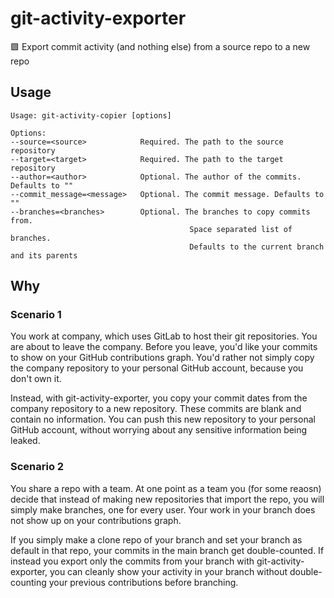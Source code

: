 # git-activity-exporter

🟩 Export commit activity (and nothing else) from a source repo to a new repo

## Usage

```
Usage: git-activity-copier [options]

Options:
--source=<source>            Required. The path to the source repository
--target=<target>            Required. The path to the target repository
--author=<author>            Optional. The author of the commits. Defaults to ""
--commit_message=<message>   Optional. The commit message. Defaults to ""
--branches=<branches>        Optional. The branches to copy commits from.
                                        Space separated list of branches.
                                        Defaults to the current branch and its parents
```

## Why

### Scenario 1

You work at company, which uses GitLab to host their git repositories. You are
about to leave the company. Before you leave, you'd like your commits to show on
your GitHub contributions graph. You'd rather not simply copy the company
repository to your personal GitHub account, because you don't own it.

Instead, with git-activity-exporter, you copy your commit dates from the company
repository to a new repository. These commits are blank and contain no
information. You can push this new repository to your personal GitHub account,
without worrying about any sensitive information being leaked.

### Scenario 2

You share a repo with a team. At one point as a team you (for some reaosn)
decide that instead of making new repositories that import the repo, you will
simply make branches, one for every user. Your work in your branch does not show
up on your contributions graph.

If you simply make a clone repo of your branch and set your branch as default in
that repo, your commits in the main branch get double-counted. If instead you
export only the commits from your branch with git-activity-exporter, you can
cleanly show your activity in your branch without double-counting your previous
contributions before branching.
